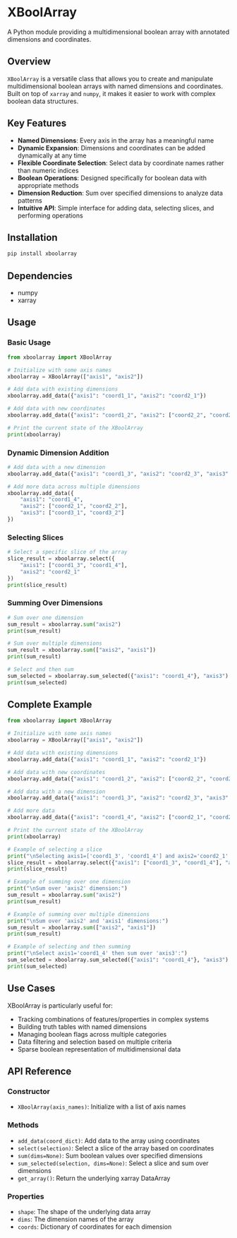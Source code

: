 # XBoolArray

A Python module providing a multidimensional boolean array with annotated dimensions and coordinates.

## Overview

`XBoolArray` is a versatile class that allows you to create and manipulate multidimensional boolean arrays with named dimensions and coordinates. Built on top of `xarray` and `numpy`, it makes it easier to work with complex boolean data structures.

## Key Features

- **Named Dimensions**: Every axis in the array has a meaningful name
- **Dynamic Expansion**: Dimensions and coordinates can be added dynamically at any time
- **Flexible Coordinate Selection**: Select data by coordinate names rather than numeric indices
- **Boolean Operations**: Designed specifically for boolean data with appropriate methods
- **Dimension Reduction**: Sum over specified dimensions to analyze data patterns
- **Intuitive API**: Simple interface for adding data, selecting slices, and performing operations

## Installation

```bash
pip install xboolarray
```

## Dependencies

- numpy
- xarray

## Usage

### Basic Usage

```python
from xboolarray import XBoolArray

# Initialize with some axis names
xboolarray = XBoolArray(["axis1", "axis2"])

# Add data with existing dimensions
xboolarray.add_data({"axis1": "coord1_1", "axis2": "coord2_1"})

# Add data with new coordinates
xboolarray.add_data({"axis1": "coord1_2", "axis2": ["coord2_2", "coord2_3"]})

# Print the current state of the XBoolArray
print(xboolarray)
```

### Dynamic Dimension Addition

```python
# Add data with a new dimension
xboolarray.add_data({"axis1": "coord1_3", "axis2": "coord2_3", "axis3": "coord3_1"})

# Add more data across multiple dimensions
xboolarray.add_data({
    "axis1": "coord1_4", 
    "axis2": ["coord2_1", "coord2_2"], 
    "axis3": ["coord3_1", "coord3_2"]
})
```

### Selecting Slices

```python
# Select a specific slice of the array
slice_result = xboolarray.select({
    "axis1": ["coord1_3", "coord1_4"], 
    "axis2": "coord2_1"
})
print(slice_result)
```

### Summing Over Dimensions

```python
# Sum over one dimension
sum_result = xboolarray.sum("axis2")
print(sum_result)

# Sum over multiple dimensions
sum_result = xboolarray.sum(["axis2", "axis1"])
print(sum_result)

# Select and then sum
sum_selected = xboolarray.sum_selected({"axis1": "coord1_4"}, "axis3")
print(sum_selected)
```

## Complete Example

```python
from xboolarray import XBoolArray

# Initialize with some axis names
xboolarray = XBoolArray(["axis1", "axis2"])

# Add data with existing dimensions
xboolarray.add_data({"axis1": "coord1_1", "axis2": "coord2_1"})

# Add data with new coordinates
xboolarray.add_data({"axis1": "coord1_2", "axis2": ["coord2_2", "coord2_3"]})

# Add data with a new dimension
xboolarray.add_data({"axis1": "coord1_3", "axis2": "coord2_3", "axis3": "coord3_1"})

# Add more data
xboolarray.add_data({"axis1": "coord1_4", "axis2": ["coord2_1", "coord2_2"], "axis3": ["coord3_1", "coord3_2"]})

# Print the current state of the XBoolArray
print(xboolarray)

# Example of selecting a slice
print("\nSelecting axis1=['coord1_3', 'coord1_4'] and axis2='coord2_1':")
slice_result = xboolarray.select({"axis1": ["coord1_3", "coord1_4"], "axis2": "coord2_1"})
print(slice_result)

# Example of summing over one dimension
print("\nSum over 'axis2' dimension:")
sum_result = xboolarray.sum("axis2")
print(sum_result)

# Example of summing over multiple dimensions
print("\nSum over 'axis2' and 'axis1' dimensions:")
sum_result = xboolarray.sum(["axis2", "axis1"])
print(sum_result)

# Example of selecting and then summing
print("\nSelect axis1='coord1_4' then sum over 'axis3':")
sum_selected = xboolarray.sum_selected({"axis1": "coord1_4"}, "axis3")
print(sum_selected)
```

## Use Cases

XBoolArray is particularly useful for:

- Tracking combinations of features/properties in complex systems
- Building truth tables with named dimensions
- Managing boolean flags across multiple categories
- Data filtering and selection based on multiple criteria
- Sparse boolean representation of multidimensional data

## API Reference

### Constructor

- `XBoolArray(axis_names)`: Initialize with a list of axis names

### Methods

- `add_data(coord_dict)`: Add data to the array using coordinates
- `select(selection)`: Select a slice of the array based on coordinates
- `sum(dims=None)`: Sum boolean values over specified dimensions
- `sum_selected(selection, dims=None)`: Select a slice and sum over dimensions
- `get_array()`: Return the underlying xarray DataArray

### Properties

- `shape`: The shape of the underlying data array
- `dims`: The dimension names of the array
- `coords`: Dictionary of coordinates for each dimension